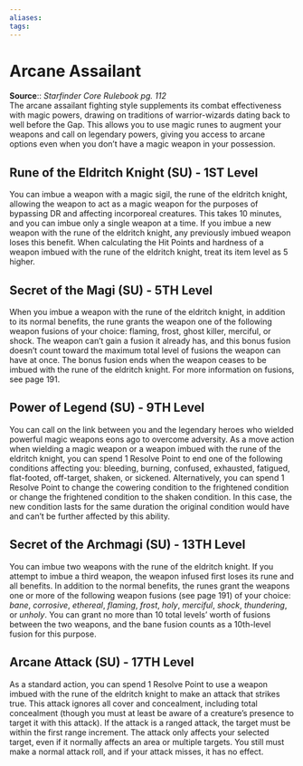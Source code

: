 ```yaml
---
aliases: 
tags: 
---
```


# Arcane Assailant

**Source**:: _Starfinder Core Rulebook pg. 112_  
The arcane assailant fighting style supplements its combat effectiveness with magic powers, drawing on traditions of warrior-wizards dating back to well before the Gap. This allows you to use magic runes to augment your weapons and call on legendary powers, giving you access to arcane options even when you don’t have a magic weapon in your possession.

## Rune of the Eldritch Knight (SU) - 1ST Level

You can imbue a weapon with a magic sigil, the rune of the eldritch knight, allowing the weapon to act as a magic weapon for the purposes of bypassing DR and affecting incorporeal creatures. This takes 10 minutes, and you can imbue only a single weapon at a time. If you imbue a new weapon with the rune of the eldritch knight, any previously imbued weapon loses this benefit. When calculating the Hit Points and hardness of a weapon imbued with the rune of the eldritch knight, treat its item level as 5 higher.  

## Secret of the Magi (SU) - 5TH Level

When you imbue a weapon with the rune of the eldritch knight, in addition to its normal benefits, the rune grants the weapon one of the following weapon fusions of your choice: flaming, frost, ghost killer, merciful, or shock. The weapon can’t gain a fusion it already has, and this bonus fusion doesn’t count toward the maximum total level of fusions the weapon can have at once. The bonus fusion ends when the weapon ceases to be imbued with the rune of the eldritch knight. For more information on fusions, see page 191.  

## Power of Legend (SU) - 9TH Level

You can call on the link between you and the legendary heroes who wielded powerful magic weapons eons ago to overcome adversity. As a move action when wielding a magic weapon or a weapon imbued with the rune of the eldritch knight, you can spend 1 Resolve Point to end one of the following conditions affecting you: bleeding, burning, confused, exhausted, fatigued, flat-footed, off-target, shaken, or sickened. Alternatively, you can spend 1 Resolve Point to change the cowering condition to the frightened condition or change the frightened condition to the shaken condition. In this case, the new condition lasts for the same duration the original condition would have and can’t be further affected by this ability.  

## Secret of the Archmagi (SU) - 13TH Level

You can imbue two weapons with the rune of the eldritch knight. If you attempt to imbue a third weapon, the weapon infused first loses its rune and all benefits. In addition to the normal benefits, the runes grant the weapons one or more of the following weapon fusions (see page 191) of your choice: _bane_, _corrosive_, _ethereal_, _flaming_, _frost_, _holy_, _merciful_, _shock_, _thundering_, or _unholy_. You can grant no more than 10 total levels’ worth of fusions between the two weapons, and the bane fusion counts as a 10th-level fusion for this purpose.  

## Arcane Attack (SU) - 17TH Level

As a standard action, you can spend 1 Resolve Point to use a weapon imbued with the rune of the eldritch knight to make an attack that strikes true. This attack ignores all cover and concealment, including total concealment (though you must at least be aware of a creature’s presence to target it with this attack). If the attack is a ranged attack, the target must be within the first range increment. The attack only affects your selected target, even if it normally affects an area or multiple targets. You still must make a normal attack roll, and if your attack misses, it has no effect.
